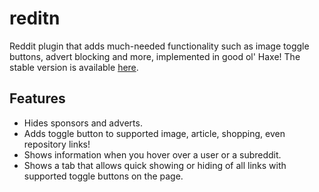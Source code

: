 reditn
======

Reddit plugin that adds much-needed functionality such as image toggle buttons, advert blocking and more, implemented in good ol' Haxe!
The stable version is available [here](http://userscripts.org/scripts/show/150976).

Features
--------
+ Hides sponsors and adverts.
+ Adds toggle button to supported image, article, shopping, even repository links!
+ Shows information when you hover over a user or a subreddit.
+ Shows a tab that allows quick showing or hiding of all links with supported toggle buttons on the page.